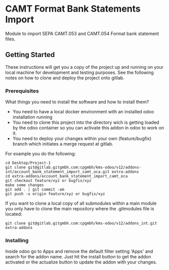 # CAMT Format Bank Statements Import

Module to import SEPA CAMT.053 and CAMT.054 Format bank statement files.

## Getting Started

These instructions will get you a copy of the project up and running on your local machine for development and testing purposes. 
See the following notes on how to clone and deploy the project onto gitlab.

### Prerequisites

What things you need to install the software and how to install them?

- You need to have a local docker environment with an installed odoo installation running
- You need to clone this project into the directory wich is getting loaded by the odoo container so you can activate this addon in odoo to work on it.
- You need to deploy your changes within your own (feature/bugfix) branch which initiates a merge request at gitlab.

For example you do the following:

```
cd Desktop/Project-1
git clone git@gitlab.gitgmbh.com:cpgmbh/kms-odoo/v12/addons-int/account_bank_statement_import_camt_oca.git extra-addons
cd extra-addons/account_bank_statement_import_camt_oca
git checkout feature/xyz or bugfix/xyz
make some changes
git add . | git commit -am
git push -u origin feature/xyz or bugfix/xyz
```

If you want to clone a local copy of all submodules within a main module you only have to clone the main repository where the .gitmodules file is located:

```
git clone git@gitlab.gitgmbh.com:cpgmbh/kms-odoo/v12/addons_int.git extra-addons
```


### Installing

Inside odoo go to Apps and remove the default filter setting 'Apps' and search for the addon name.
Just hit the install button to get the addon activated or the actualize button to update the addon with your changes.

